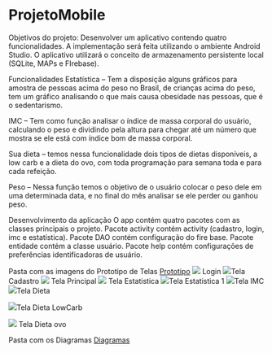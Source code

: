 # ProjetoMobile 

Objetivos do projeto:
Desenvolver um aplicativo contendo quatro funcionalidades.
A implementação será feita utilizando o  ambiente Android Studio.
O aplicativo  utilizará o conceito de armazenamento persistente local (SQLite, MAPs e FIrebase).

Funcionalidades
Estatística – Tem a disposição alguns gráficos para amostra de pessoas acima do peso no Brasil, de crianças acima do peso, tem um gráfico analisando o que mais causa obesidade nas pessoas, que é o sedentarismo. 

IMC – Tem como função analisar o índice de massa corporal do usuário, calculando o peso e dividindo pela altura para chegar até um número que mostra se ele está com índice bom de massa corporal. 

Sua dieta – temos nessa funcionalidade dois tipos de dietas disponíveis, a low carb e a dieta do ovo, com toda programação para semana toda e para cada refeição.

Peso – Nessa função temos o objetivo de o usuário colocar o peso dele em uma determinada data, e no final do mês analisar se ele perder ou ganhou peso.


Desenvolvimento da aplicação 
O app contém  quatro pacotes com as classes principais o projeto. 
Pacote activity contém activity (cadastro, login, imc e estatística).
Pacote DAO contém configuração do fire base.
Pacote entidade contém a classe usuário.
Pacote help contém configurações de preferências identificadoras de usuário.

Pasta com as imagens do Prototipo de Telas 
<a href ="https://github.com/csouza14/ProjetoMobile/tree/master/app/Prototipo">Prototipo</a>
<img src="https://raw.githubusercontent.com/csouza14/ProjetoMobile/master/app/Prototipo/Login.png"> Login 
<img src ="https://raw.githubusercontent.com/csouza14/ProjetoMobile/master/app/Prototipo/TelaCadastro.png">Tela Cadastro 
<img src="https://raw.githubusercontent.com/csouza14/ProjetoMobile/master/app/Prototipo/TelaPrincipal.png"> Tela Principal 
<img src="https://github.com/csouza14/ProjetoMobile/blob/master/app/Prototipo/TelaEstatistica.png">  Tela Estatistica 
<img src="https://raw.githubusercontent.com/csouza14/ProjetoMobile/master/app/Prototipo/TelaEstatistica1.png">Tela Estatistica 1 
<img src="https://raw.githubusercontent.com/csouza14/ProjetoMobile/master/app/Prototipo/TelaIMC.png">Tela IMC 
<img src="https://raw.githubusercontent.com/csouza14/ProjetoMobile/master/app/Prototipo/TelaDieta.png">Tela Dieta

<img src="https://raw.githubusercontent.com/csouza14/ProjetoMobile/master/app/Prototipo/TelaDietaLowCarb.png">Tela Dieta LowCarb

<img src="https://github.com/csouza14/ProjetoMobile/blob/master/app/Prototipo/TelaDietaOvo.png"> Tela Dieta ovo




Pasta com os Diagramas
<a href ="https://github.com/csouza14/ProjetoMobile/tree/master/app/Diagramas">Diagramas</a>

